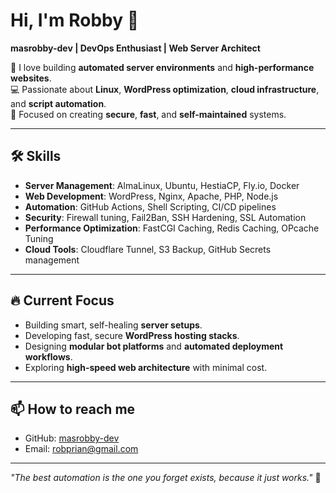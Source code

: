 # Hi, I'm Robby 👋
**masrobby-dev | DevOps Enthusiast | Web Server Architect**

🌱 I love building **automated server environments** and **high-performance websites**.  
💻 Passionate about **Linux**, **WordPress optimization**, **cloud infrastructure**, and **script automation**.  
🚀 Focused on creating **secure**, **fast**, and **self-maintained** systems.

---

## 🛠️ Skills
- **Server Management**: AlmaLinux, Ubuntu, HestiaCP, Fly.io, Docker
- **Web Development**: WordPress, Nginx, Apache, PHP, Node.js
- **Automation**: GitHub Actions, Shell Scripting, CI/CD pipelines
- **Security**: Firewall tuning, Fail2Ban, SSH Hardening, SSL Automation
- **Performance Optimization**: FastCGI Caching, Redis Caching, OPcache Tuning
- **Cloud Tools**: Cloudflare Tunnel, S3 Backup, GitHub Secrets management

---

## 🔥 Current Focus
- Building smart, self-healing **server setups**.
- Developing fast, secure **WordPress hosting stacks**.
- Designing **modular bot platforms** and **automated deployment workflows**.
- Exploring **high-speed web architecture** with minimal cost.

---

## 📫 How to reach me
- GitHub: [masrobby-dev](https://github.com/masrobby-dev)
- Email: [robprian@gmail.com](mailto:robprian@gmail.com)

---

_"The best automation is the one you forget exists, because it just works."_ 🚀
